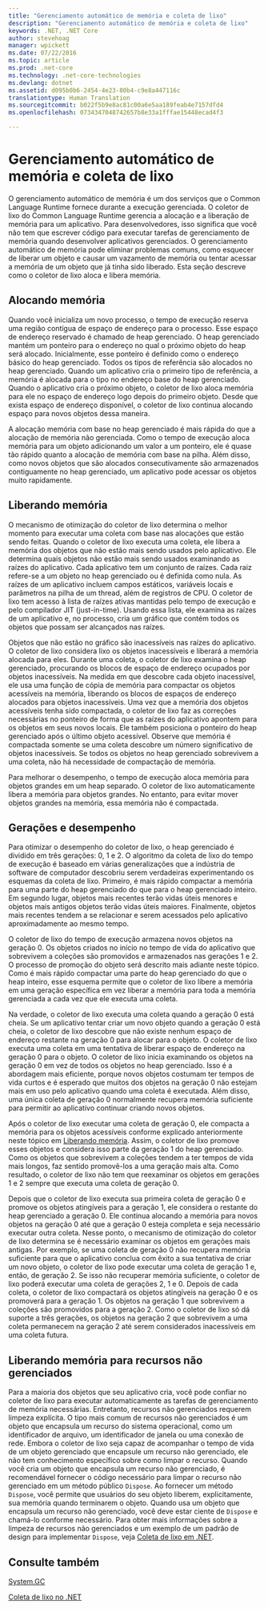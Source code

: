 ```yaml
---
title: "Gerenciamento automático de memória e coleta de lixo"
description: "Gerenciamento automático de memória e coleta de lixo"
keywords: .NET, .NET Core
author: stevehoag
manager: wpickett
ms.date: 07/22/2016
ms.topic: article
ms.prod: .net-core
ms.technology: .net-core-technologies
ms.devlang: dotnet
ms.assetid: d095b0b6-2454-4e23-80b4-c9e8a447116c
translationtype: Human Translation
ms.sourcegitcommit: b022f5b9e8ac81c00a6e5aa189feab4e7157dfd4
ms.openlocfilehash: 0734347048742657b8e33a1fffae15448ecad4f3

---
```


# <a name="automatic-memory-management-and-garbage-collection"></a>Gerenciamento automático de memória e coleta de lixo

O gerenciamento automático de memória é um dos serviços que o Common Language Runtime fornece durante a execução gerenciada. O coletor de lixo do Common Language Runtime gerencia a alocação e a liberação de memória para um aplicativo. Para desenvolvedores, isso significa que você não tem que escrever código para executar tarefas de gerenciamento de memória quando desenvolver aplicativos gerenciados. O gerenciamento automático de memória pode eliminar problemas comuns, como esquecer de liberar um objeto e causar um vazamento de memória ou tentar acessar a memória de um objeto que já tinha sido liberado. Esta seção descreve como o coletor de lixo aloca e libera memória.

## <a name="allocating-memory"></a>Alocando memória

Quando você inicializa um novo processo, o tempo de execução reserva uma região contígua de espaço de endereço para o processo. Esse espaço de endereço reservado é chamado de heap gerenciado. O heap gerenciado mantém um ponteiro para o endereço no qual o próximo objeto do heap será alocado. Inicialmente, esse ponteiro é definido como o endereço básico do heap gerenciado. Todos os tipos de referência são alocados no heap gerenciado. Quando um aplicativo cria o primeiro tipo de referência, a memória é alocada para o tipo no endereço base do heap gerenciado. Quando o aplicativo cria o próximo objeto, o coletor de lixo aloca memória para ele no espaço de endereço logo depois do primeiro objeto. Desde que exista espaço de endereço disponível, o coletor de lixo continua alocando espaço para novos objetos dessa maneira.

A alocação memória com base no heap gerenciado é mais rápida do que a alocação de memória não gerenciada. Como o tempo de execução aloca memória para um objeto adicionando um valor a um ponteiro, ele é quase tão rápido quanto a alocação de memória com base na pilha. Além disso, como novos objetos que são alocados consecutivamente são armazenados contiguamente no heap gerenciado, um aplicativo pode acessar os objetos muito rapidamente.

## <a name="releasing-memory"></a>Liberando memória

O mecanismo de otimização do coletor de lixo determina o melhor momento para executar uma coleta com base nas alocações que estão sendo feitas. Quando o coletor de lixo executa uma coleta, ele libera a memória dos objetos que não estão mais sendo usados pelo aplicativo. Ele determina quais objetos não estão mais sendo usados examinando as raízes do aplicativo. Cada aplicativo tem um conjunto de raízes. Cada raiz refere-se a um objeto no heap gerenciado ou é definida como nula. As raízes de um aplicativo incluem campos estáticos, variáveis locais e parâmetros na pilha de um thread, além de registros de CPU. O coletor de lixo tem acesso à lista de raízes ativas mantidas pelo tempo de execução e pelo compilador JIT (just-in-time). Usando essa lista, ele examina as raízes de um aplicativo e, no processo, cria um gráfico que contém todos os objetos que possam ser alcançados nas raízes.

Objetos que não estão no gráfico são inacessíveis nas raízes do aplicativo. O coletor de lixo considera lixo os objetos inacessíveis e liberará a memória alocada para eles. Durante uma coleta, o coletor de lixo examina o heap gerenciado, procurando os blocos de espaço de endereço ocupados por objetos inacessíveis. Na medida em que descobre cada objeto inacessível, ele usa uma função de cópia de memória para compactar os objetos acessíveis na memória, liberando os blocos de espaços de endereço alocados para objetos inacessíveis. Uma vez que a memória dos objetos acessíveis tenha sido compactada, o coletor de lixo faz as correções necessárias no ponteiro de forma que as raízes do aplicativo apontem para os objetos em seus novos locais. Ele também posiciona o ponteiro do heap gerenciado após o último objeto acessível. Observe que memória é compactada somente se uma coleta descobre um número significativo de objetos inacessíveis. Se todos os objetos no heap gerenciado sobrevivem a uma coleta, não há necessidade de compactação de memória.

Para melhorar o desempenho, o tempo de execução aloca memória para objetos grandes em um heap separado. O coletor de lixo automaticamente libera a memória para objetos grandes. No entanto, para evitar mover objetos grandes na memória, essa memória não é compactada.

## <a name="generations-and-performance"></a>Gerações e desempenho

Para otimizar o desempenho do coletor de lixo, o heap gerenciado é dividido em três gerações: 0, 1 e 2. O algoritmo da coleta de lixo do tempo de execução é baseado em várias generalizações que a indústria de software de computador descobriu serem verdadeiras experimentando os esquemas da coleta de lixo. Primeiro, é mais rápido compactar a memória para uma parte do heap gerenciado do que para o heap gerenciado inteiro. Em segundo lugar, objetos mais recentes terão vidas úteis menores e objetos mais antigos objetos terão vidas úteis maiores. Finalmente, objetos mais recentes tendem a se relacionar e serem acessados pelo aplicativo aproximadamente ao mesmo tempo.

O coletor de lixo do tempo de execução armazena novos objetos na geração 0. Os objetos criados no início no tempo de vida do aplicativo que sobrevivem a coleções são promovidos e armazenados nas gerações 1 e 2. O processo de promoção do objeto será descrito mais adiante neste tópico. Como é mais rápido compactar uma parte do heap gerenciado do que o heap inteiro, esse esquema permite que o coletor de lixo libere a memória em uma geração específica em vez liberar a memória para toda a memória gerenciada a cada vez que ele executa uma coleta.

Na verdade, o coletor de lixo executa uma coleta quando a geração 0 está cheia. Se um aplicativo tentar criar um novo objeto quando a geração 0 está cheia, o coletor de lixo descobre que não existe nenhum espaço de endereço restante na geração 0 para alocar para o objeto. O coletor de lixo executa uma coleta em uma tentativa de liberar espaço de endereço na geração 0 para o objeto. O coletor de lixo inicia examinando os objetos na geração 0 em vez de todos os objetos no heap gerenciado. Isso é a abordagem mais eficiente, porque novos objetos costumam ter tempos de vida curtos e é esperado que muitos dos objetos na geração 0 não estejam mais em uso pelo aplicativo quando uma coleta é executada. Além disso, uma única coleta de geração 0 normalmente recupera memória suficiente para permitir ao aplicativo continuar criando novos objetos.

Após o coletor de lixo executar uma coleta de geração 0, ele compacta a memória para os objetos acessíveis conforme explicado anteriormente neste tópico em [Liberando memória](#releasing-memory). Assim, o coletor de lixo promove esses objetos e considera isso parte da geração 1 do heap gerenciado. Como os objetos que sobrevivem a coleções tendem a ter tempos de vida mais longos, faz sentido promovê-los a uma geração mais alta. Como resultado, o coletor de lixo não tem que reexaminar os objetos em gerações 1 e 2 sempre que executa uma coleta de geração 0.

Depois que o coletor de lixo executa sua primeira coleta de geração 0 e promove os objetos atingíveis para a geração 1, ele considera o restante do heap gerenciado a geração 0. Ele continua alocando a memória para novos objetos na geração 0 até que a geração 0 esteja completa e seja necessário executar outra coleta. Nesse ponto, o mecanismo de otimização do coletor de lixo determina se é necessário examinar os objetos em gerações mais antigas. Por exemplo, se uma coleta de geração 0 não recupera memória suficiente para que o aplicativo conclua com êxito a sua tentativa de criar um novo objeto, o coletor de lixo pode executar uma coleta de geração 1 e, então, de geração 2. Se isso não recuperar memória suficiente, o coletor de lixo poderá executar uma coleta de gerações 2, 1 e 0. Depois de cada coleta, o coletor de lixo compactará os objetos atingíveis na geração 0 e os promoverá para a geração 1. Os objetos na geração 1 que sobrevivem a coleções são promovidos para a geração 2. Como o coletor de lixo só dá suporte a três gerações, os objetos na geração 2 que sobrevivem a uma coleta permanecem na geração 2 até serem considerados inacessíveis em uma coleta futura.

## <a name="releasing-memory-for-unmanaged-resources"></a>Liberando memória para recursos não gerenciados

Para a maioria dos objetos que seu aplicativo cria, você pode confiar no coletor de lixo para executar automaticamente as tarefas de gerenciamento de memória necessárias. Entretanto, recursos não gerenciados requerem limpeza explícita. O tipo mais comum de recursos não gerenciados é um objeto que encapsula um recurso do sistema operacional, como um identificador de arquivo, um identificador de janela ou uma conexão de rede. Embora o coletor de lixo seja capaz de acompanhar o tempo de vida de um objeto gerenciado que encapsule um recurso não gerenciado, ele não tem conhecimento específico sobre como limpar o recurso. Quando você cria um objeto que encapsula um recurso não gerenciado, é recomendável fornecer o código necessário para limpar o recurso não gerenciado em um método público `Dispose`. Ao fornecer um método `Dispose`, você permite que usuários do seu objeto liberem, explicitamente, sua memória quando terminarem o objeto. Quando usa um objeto que encapsula um recurso não gerenciado, você deve estar ciente de `Dispose` e chamá-lo conforme necessário. Para obter mais informações sobre a limpeza de recursos não gerenciados e um exemplo de um padrão de design para implementar `Dispose`, veja [Coleta de lixo em .NET](index.md).

## <a name="see-also"></a>Consulte também

[System.GC](xref:System.GC)

[Coleta de lixo no .NET](index.md)




<!--HONumber=Nov16_HO3-->


